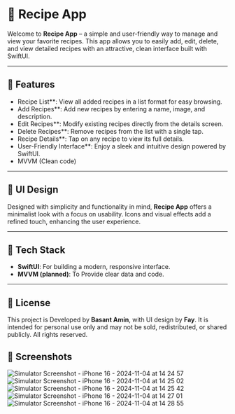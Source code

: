 
# 🍲 Recipe App

Welcome to **Recipe App** – a simple and user-friendly way to manage and view your favorite recipes. This app allows you to easily add, edit, delete, and view detailed recipes with an attractive, clean interface built with SwiftUI.

---

## 📱 Features

- Recipe List**: View all added recipes in a list format for easy browsing.
- Add Recipes**: Add new recipes by entering a name, image, and description.
- Edit Recipes**: Modify existing recipes directly from the details screen.
- Delete Recipes**: Remove recipes from the list with a single tap.
- Recipe Details**: Tap on any recipe to view its full details.
- User-Friendly Interface**: Enjoy a sleek and intuitive design powered by SwiftUI.
- MVVM (Clean code)

---




## 🎨 UI Design

Designed with simplicity and functionality in mind, **Recipe App** offers a minimalist look with a focus on usability. Icons and visual effects add a refined touch, enhancing the user experience.

---

## 🔧 Tech Stack

- **SwiftUI**: For building a modern, responsive interface.
- **MVVM (planned)**: To Provide clear data and code.

---

## 📄 License

This project is Developed by **Basant Amin**, with UI design by **Fay**. It is intended for personal use only and may not be sold, redistributed, or shared publicly. All rights reserved.


## 📸 Screenshots

![Simulator Screenshot - iPhone 16 - 2024-11-04 at 14 24 57](https://github.com/user-attachments/assets/9aa06ee4-4a48-41d1-a6d9-58acf0480e5e)
![Simulator Screenshot - iPhone 16 - 2024-11-04 at 14 25 02](https://github.com/user-attachments/assets/db85df57-9372-4a40-b006-a7a5fe4c81e3)
![Simulator Screenshot - iPhone 16 - 2024-11-04 at 14 25 42](https://github.com/user-attachments/assets/8f19ad25-23fc-408c-8854-c9a0647cbb72)
![Simulator Screenshot - iPhone 16 - 2024-11-04 at 14 27 01](https://github.com/user-attachments/assets/2a1b127a-7dbe-4062-9917-8bce548e1b61)
![Simulator Screenshot - iPhone 16 - 2024-11-04 at 14 28 55](https://github.com/user-attachments/assets/ae247087-64da-4479-a7b2-09cb58f9d10a)
